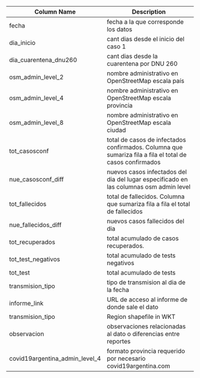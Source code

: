 | Column Name         | Description                                                        |
|----------------------|-------------------------------------------------------------------|
| fecha                | fecha a la que corresponde los datos                              |
| dia_inicio           | cant dias desde el inicio del caso 1                              |
| dia_cuarentena_dnu260 | cant dias desde la cuarentena por DNU 260               |
| osm_admin_level_2         | nombre administrativo en OpenStreetMap escala país                                            |
| osm_admin_level_4     | nombre administrativo en OpenStreetMap escala provincia                                     |
| osm_admin_level_8     | nombre administrativo en OpenStreetMap escala ciudad                                      |
| tot_casosconf          | total de casos de infectados confirmados. Columna que sumariza fila a fila el total de casos confirmados                                    |
| nue_casosconf_diff           | nuevos casos infectados del dia del lugar especificado en las columnas osm admin level                                          |
| tot_fallecidos             | total de fallecidos. Columna que sumariza fila a fila el total de fallecidos                                             |
| nue_fallecidos_diff                | nuevos casos fallecidos del dia                                                      |
| tot_recuperados                  | total acumulado de casos recuperados.                                                       |
| tot_test_negativos                  | total acumulado de tests negativos                                                    |
| tot_test             | total acumulado de tests |
| transmision_tipo | tipo de transmision al dia de la fecha                                            |
| informe_link | URL de acceso al informe de donde sale el dato                                            |
| transmision_tipo | Region shapefile in WKT                                            |
| observacion | observaciones relacionadas al dato o diferencias entre reportes                                           |
| covid19argentina_admin_level_4 | formato provincia requerido por  necesario covid19argentina.com                                            |
